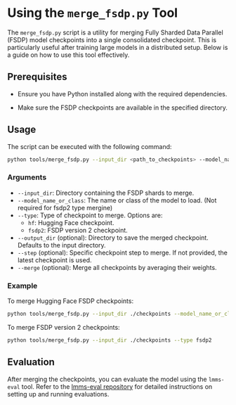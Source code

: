 # Using the `merge_fsdp.py` Tool

The `merge_fsdp.py` script is a utility for merging Fully Sharded Data Parallel (FSDP) model checkpoints into a single consolidated checkpoint. This is particularly useful after training large models in a distributed setup. Below is a guide on how to use this tool effectively.

## Prerequisites

- Ensure you have Python installed along with the required dependencies.

- Make sure the FSDP checkpoints are available in the specified directory.

## Usage

The script can be executed with the following command:

```bash
python tools/merge_fsdp.py --input_dir <path_to_checkpoints> --model_name_or_class <model_name> --type <hf|fsdp2> [--output_dir <output_path>] [--step <checkpoint_step>] [--merge]
```

### Arguments

- `--input_dir`: Directory containing the FSDP shards to merge.
- `--model_name_or_class`: The name or class of the model to load. (Not required for fsdp2 type mergine)
- `--type`: Type of checkpoint to merge. Options are:
  - `hf`: Hugging Face checkpoint.
  - `fsdp2`: FSDP version 2 checkpoint.
- `--output_dir` (optional): Directory to save the merged checkpoint. Defaults to the input directory.
- `--step` (optional): Specific checkpoint step to merge. If not provided, the latest checkpoint is used.
- `--merge` (optional): Merge all checkpoints by averaging their weights.

### Example

To merge Hugging Face FSDP checkpoints:

```bash
python tools/merge_fsdp.py --input_dir ./checkpoints --model_name_or_class Qwen/Qwen2.5-VL-7B-Instruct --type hf --output_dir ./merged_checkpoint
```

To merge FSDP version 2 checkpoints:

```bash
python tools/merge_fsdp.py --input_dir ./checkpoints --type fsdp2
```

## Evaluation

After merging the checkpoints, you can evaluate the model using the `lmms-eval` tool. Refer to the [lmms-eval repository](https://github.com/EvolvingLMMs-Lab/lmms-eval) for detailed instructions on setting up and running evaluations.
